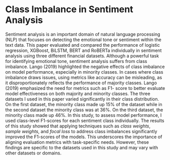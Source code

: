 # Class Imbalance in Sentiment Analysis

Sentiment analysis is an important domain of natural language processing (NLP) that focuses on detecting the emotional tone or sentiment within the text data. This paper evaluated and compared the performance of logistic regression, XGBoost, BiLSTM, BERT and RoBERTa individually in sentiment analysis using three different financial datasets. Although a powerful task for identifying emotional tone, sentiment analysis suffers from class imbalance. Lango (2019) highlighted the negative effects of class imbalance on model performance, especially in minority classes. In cases where class imbalance draws issues, using metrics like accuracy can be misleading, as it disproportionately reflects the performance of majority classes. Lango (2019) emphasized the need for metrics such as F1- score to better evaluate model effectiveness on both majority and minority classes. The three datasets I used in this paper varied significantly in their class distribution. On the first dataset, the minority class made up 15% of the dataset while in the second dataset the minority class was at 36%. On the third dataset, the minority class made up 46%. In this study, to assess model performance, I used class-level F1-scores for each sentiment class individually. The results of this study showed that applying techniques such as *class weights*, *sample weights*, and *focal loss* to address class imbalances significantly improved the F1-scores of the models. This underscores the importance of aligning evaluation metrics with task-specific needs. However, these findings are specific to the datasets used in this study and may vary with other datasets or domains.
